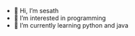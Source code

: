 - 👋 Hi, I’m sesath
- 👀 I’m interested in programming
- 🌱 I’m currently learning python and java


<!---
sesath26236/sesath26236 is a ✨ special ✨ repository because its `README.md` (this file) appears on your GitHub profile.
You can click the Preview link to take a look at your changes.
--->
